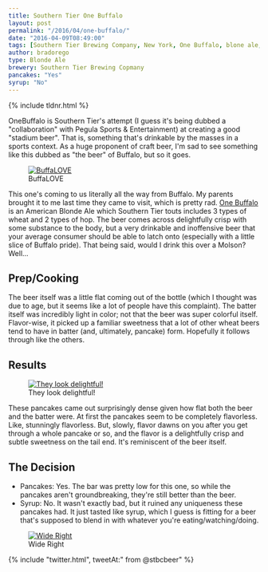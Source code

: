 ```yaml
---
title: Southern Tier One Buffalo
layout: post
permalink: "/2016/04/one-buffalo/"
date: "2016-04-09T08:49:00"
tags: [Southern Tier Brewing Company, New York, One Buffalo, blone ale, saison]
author: bradorego
type: Blonde Ale
brewery: Southern Tier Brewing Copmany
pancakes: "Yes"
syrup: "No"
---
```


{% include tldnr.html %}

OneBuffalo is Southern Tier's attempt (I guess it's being dubbed a "collaboration" with Pegula Sports &amp; Entertainment) at creating a good "stadium beer". That is, something that's drinkable by the masses in a sports context. As a huge proponent of craft beer, I'm sad to see something like this dubbed as "the beer" of Buffalo, but so it goes.

<figure class="imageWrap">
  <a href="{{ site.url }}/assets/full/onebuffalo/beer.jpg" target="_blank">
    <img src="{{ site.url }}/assets/compressed/onebuffalo/beer.jpg" alt="BuffaLOVE" />
  </a>
  <figcaption>
    BuffaLOVE
  </figcaption>
</figure>

This one's coming to us literally all the way from Buffalo. My parents brought it to me last time they came to visit, which is pretty rad. <a href="http://www.stbcbeer.com/one-buffalo-our-beer/" target="_blank">One Buffalo</a> is an American Blonde Ale which Southern Tier touts includes 3 types of wheat and 2 types of hop. The beer comes across delightfully crisp with some substance to the body, but a very drinkable and inoffensive beer that your average consumer should be able to latch onto (especially with a little slice of Buffalo pride). That being said, would I drink this over a Molson? Well...

## Prep/Cooking

<!-- <figure class="imageWrap">
  <a href="{{ site.url }}/assets/full/onebuffalo/batter.jpg" target="_blank">
    <img src="{{ site.url }}/assets/compressed/onebuffalo/batter.jpg" alt="Nothing special going on here" />
  </a>
  <figcaption>
    Nothing special going on here
  </figcaption>
</figure> -->

The beer itself was a little flat coming out of the bottle (which I thought was due to age, but it seems like a lot of people have this complaint). The batter itself was incredibly light in color; not that the beer was super colorful itself. Flavor-wise, it picked up a familiar sweetness that a lot of other wheat beers tend to have in batter (and, ultimately, pancake) form. Hopefully it follows through like the others.

## Results

<figure class="imageWrap">
  <a href="{{ site.url }}/assets/full/onebuffalo/pancakes.jpg" target="_blank">
    <img src="{{ site.url }}/assets/compressed/onebuffalo/pancakes.jpg" alt="They look delightful!" />
  </a>
  <figcaption>
    They look delightful!
  </figcaption>
</figure>

These pancakes came out surprisingly dense given how flat both the beer and the batter were. At first the pancakes seem to be completely flavorless. Like, stunningly flavorless. But, slowly, flavor dawns on you after you get through a whole pancake or so, and the flavor is a delightfully crisp and subtle sweetness on the tail end. It's reminiscent of the beer itself.

## The Decision

* Pancakes: Yes. The bar was pretty low for this one, so while the pancakes aren't groundbreaking, they're still better than the beer.
* Syrup: No. It wasn't exactly bad, but it ruined any uniqueness these pancakes had. It just tasted like syrup, which I guess is fitting for a beer that's supposed to blend in with whatever you're eating/watching/doing.

<figure class="imageWrap">
  <a href="{{ site.url }}/assets/full/onebuffalo/syrup.jpg" target="_blank">
    <img src="{{ site.url }}/assets/compressed/onebuffalo/syrup.jpg" alt="Wide Right" />
  </a>
  <figcaption>
    Wide Right
  </figcaption>
</figure>

{% include "twitter.html", tweetAt:" from @stbcbeer" %}
